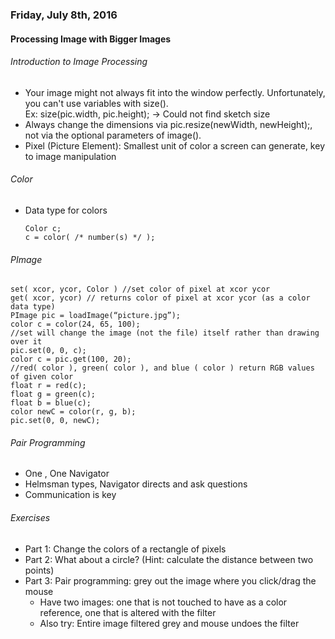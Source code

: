 ### Friday, July 8th, 2016

#### Processing Image with Bigger Images

###### Introduction to Image Processing
* Your image might not always fit into the window perfectly.  Unfortunately, you can't use variables with size(). <br>
  Ex: size(pic.width, pic.height); -> Could not find sketch size
* Always change the dimensions via pic.resize(newWidth, newHeight);, not via the optional parameters of image().
* Pixel (Picture Element): Smallest unit of color a screen can generate, key to image manipulation

###### Color
* Data type for colors

  ```processing
  Color c;
  c = color( /* number(s) */ );
  ```
  
###### PImage
```processing
set( xcor, ycor, Color ) //set color of pixel at xcor ycor
get( xcor, ycor) // returns color of pixel at xcor ycor (as a color data type)
PImage pic = loadImage(“picture.jpg”);
color c = color(24, 65, 100);
//set will change the image (not the file) itself rather than drawing over it
pic.set(0, 0, c);
color c = pic.get(100, 20);
//red( color ), green( color ), and blue ( color ) return RGB values of given color
float r = red(c);
float g = green(c);
float b = blue(c);
color newC = color(r, g, b);
pic.set(0, 0, newC);
```

###### Pair Programming
* One , One Navigator
* Helmsman types, Navigator directs and ask questions
* Communication is key

###### Exercises
* Part 1: Change the colors of a rectangle of pixels
* Part 2: What about a circle? (Hint: calculate the distance between two points)
* Part 3: Pair programming: grey out the image where you click/drag the mouse
  * Have two images: one that is not touched to have as a color reference, one that is altered with the filter
  * Also try: Entire image filtered grey and mouse undoes the filter 
